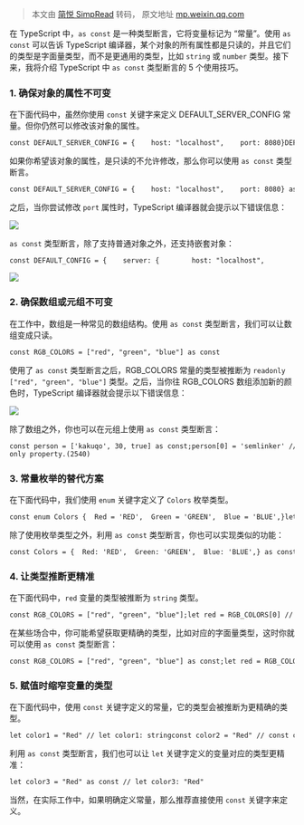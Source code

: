 > 本文由 [简悦 SimpRead](http://ksria.com/simpread/) 转码， 原文地址 [mp.weixin.qq.com](https://mp.weixin.qq.com/s/vRVy8OhwMr9YgjacliGpow)

在 TypeScript 中，`as const` 是一种类型断言，它将变量标记为 “常量”。使用 `as const` 可以告诉 TypeScript 编译器，某个对象的所有属性都是只读的，并且它们的类型是字面量类型，而不是更通用的类型，比如 `string` 或 `number` 类型。接下来，我将介绍 TypeScript 中 `as const` 类型断言的 5 个使用技巧。

### 1. 确保对象的属性不可变

在下面代码中，虽然你使用 `const` 关键字来定义 DEFAULT_SERVER_CONFIG 常量。但你仍然可以修改该对象的属性。

```
const DEFAULT_SERVER_CONFIG = {    host: "localhost",    port: 8080}DEFAULT_SERVER_CONFIG.port = 9090console.log(`Server Host: ${DEFAULT_SERVER_CONFIG.port}`)// "Server Host: 9090"
```

如果你希望该对象的属性，是只读的不允许修改，那么你可以使用 `as const` 类型断言。

```
const DEFAULT_SERVER_CONFIG = {    host: "localhost",    port: 8080} as const
```

之后，当你尝试修改 `port` 属性时，TypeScript 编译器就会提示以下错误信息：

![](https://mmbiz.qpic.cn/mmbiz_png/jQmwTIFl1V0NwD98PqibMjbaRq1SVDv9U6ZHZkxIM0ADZDnzsnavjNLlAZ54MlKiaiao1DC7ymJAFLDIiby5IYcMBw/640?wx_fmt=png&from=appmsg)

`as const` 类型断言，除了支持普通对象之外，还支持嵌套对象：

```
const DEFAULT_CONFIG = {    server: {        host: "localhost",        port: 8080    },    database: {        user: "root",        password: "root"    }} as const
```

![](https://mmbiz.qpic.cn/mmbiz_png/jQmwTIFl1V0NwD98PqibMjbaRq1SVDv9UYCwGBQgcXP3Sk0cib7w5G2DJgGbrx12SOZF47RZpnBfAd1cvzmfbjog/640?wx_fmt=png&from=appmsg)

### 2. 确保数组或元组不可变

在工作中，数组是一种常见的数组结构。使用 `as const` 类型断言，我们可以让数组变成只读。

```
const RGB_COLORS = ["red", "green", "blue"] as const
```

使用了 `as const` 类型断言之后，RGB_COLORS 常量的类型被推断为 `readonly ["red", "green", "blue"]` 类型。之后，当你往 RGB_COLORS 数组添加新的颜色时，TypeScript 编译器就会提示以下错误信息：

![](https://mmbiz.qpic.cn/mmbiz_png/jQmwTIFl1V0NwD98PqibMjbaRq1SVDv9UTnaZ3vFQ7rurbdbyjibS3KfoMnKC4DOkCBZEnGyeTgHr0qGVbfEsAfw/640?wx_fmt=png&from=appmsg)

除了数组之外，你也可以在元组上使用 `as const` 类型断言：

```
const person = ['kakuqo', 30, true] as const;person[0] = 'semlinker' // Error// Cannot assign to '0' because it is a read-only property.(2540)
```

### 3. 常量枚举的替代方案

在下面代码中，我们使用 `enum` 关键字定义了 `Colors` 枚举类型。

```
const enum Colors {  Red = 'RED',  Green = 'GREEN',  Blue = 'BLUE',}let color: Colors = Colors.Red; // Okcolor = Colors.Green // Ok
```

除了使用枚举类型之外，利用 `as const` 类型断言，你也可以实现类似的功能：

```
const Colors = {  Red: 'RED',  Green: 'GREEN',  Blue: 'BLUE',} as const;type ColorKeys = keyof typeof Colors;type ColorValues = typeof Colors[ColorKeys]let color: ColorValues = 'RED'; // Okcolor = 'GREEN'; // Ok
```

### 4. 让类型推断更精准

在下面代码中，`red` 变量的类型被推断为 `string` 类型。

```
const RGB_COLORS = ["red", "green", "blue"];let red = RGB_COLORS[0] // string
```

在某些场合中，你可能希望获取更精确的类型，比如对应的字面量类型，这时你就可以使用 `as const` 类型断言：

```
const RGB_COLORS = ["red", "green", "blue"] as const;let red = RGB_COLORS[0] // "red"
```

### 5. 赋值时缩窄变量的类型

在下面代码中，使用 `const` 关键字定义的常量，它的类型会被推断为更精确的类型。

```
let color1 = "Red" // let color1: stringconst color2 = "Red" // const color2: "Red"
```

利用 `as const` 类型断言，我们也可以让 `let` 关键字定义的变量对应的类型更精准：

```
let color3 = "Red" as const // let color3: "Red"
```

当然，在实际工作中，如果明确定义常量，那么推荐直接使用 `const` 关键字来定义。